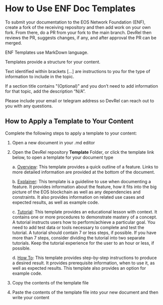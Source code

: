 # How to Use ENF Doc Templates

To submit your documentation to the EOS Network Foundation (ENF), create a fork of the receiving repository and then add work on your own fork. From there, do a PR from your fork to the main branch. DevRel then reviews the PR, suggests changes, if any, and after approval the PR can be merged. 

ENF Templates use MarkDown language.

Templates provide a structure for your content.

Text identified within brackets [...] are instructions to you for the type of information to include in the topic.

If a section title contains "(Optional)" and you don’t need to add information for that topic, add the description “N/A”.

Please include your email or telegram address so DevRel can reach out to you with any questions.

## How to Apply a Template to Your Content
Complete the following steps to apply a template to your content:
1. Open a new document in your .md editor

2. Open the DevRel repository **Template** Folder, or click the template link below, to open a template for your document type

      a. [Overview](feature-overview-template.md): This template provides a quick outline of a feature. Links to more detailed information are provided at the bottom of the document.

      b. [Explainer](feature-explainer-template.md]):
       This template is a guideline to use when documenting a feature. It provides information about the feature, how it fits into the big picture of the EOS blockchain as well as any dependencies and constraints. It also provides information on related use cases and expected results, as well as example code.

      c. [Tutorial](Tutorial-template.md): This template provides an educational lesson with context. It contains one or more procedures to demonstrate mastery of a concept. A tutorial instructs users how to perform/achieve a particular goal. You need to add test data or tools necessary to complete and test the tutorial. A tutorial should contain 7 or less steps, if possible. If you have more than 7 steps, consider dividing the tutorial into two separate tutorials. Keep the tutorial experience for the user to an hour or less, if possible.
      
      d. [How To](how-to-template.md): This template provides step-by-step instructions to produce a desired result. It provides prerequisite information, when to use it,  as well as expected results. This template also provides an option for example code.
4. Copy the contents of the template file
5. Paste the contents of the template file into your new document and then write your content


